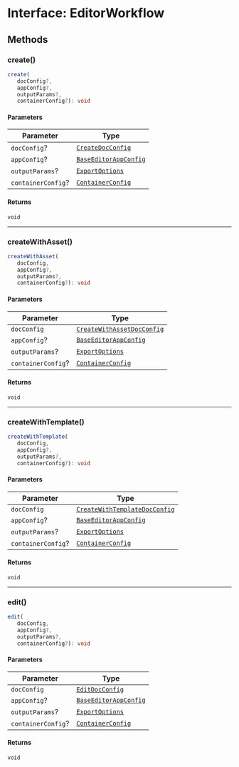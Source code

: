 # Interface: EditorWorkflow

## Methods

### create()

```ts
create(
   docConfig?, 
   appConfig?, 
   outputParams?, 
   containerConfig?): void
```

#### Parameters

| Parameter | Type |
| ------ | ------ |
| `docConfig`? | [`CreateDocConfig`](../../../../../../shared/src/types/editor/DocConfig.types/interfaces/CreateDocConfig.md) |
| `appConfig`? | [`BaseEditorAppConfig`](../../../../../../shared/src/types/editor/AppConfig.types/interfaces/BaseEditorAppConfig.md) |
| `outputParams`? | [`ExportOptions`](../../../../../../shared/src/types/ExportConfig.types/type-aliases/ExportOptions.md) |
| `containerConfig`? | [`ContainerConfig`](../../../../../../shared/src/types/ContainerConfig.types/type-aliases/ContainerConfig.md) |

#### Returns

`void`

***

### createWithAsset()

```ts
createWithAsset(
   docConfig, 
   appConfig?, 
   outputParams?, 
   containerConfig?): void
```

#### Parameters

| Parameter | Type |
| ------ | ------ |
| `docConfig` | [`CreateWithAssetDocConfig`](../../../../../../shared/src/types/editor/DocConfig.types/interfaces/CreateWithAssetDocConfig.md) |
| `appConfig`? | [`BaseEditorAppConfig`](../../../../../../shared/src/types/editor/AppConfig.types/interfaces/BaseEditorAppConfig.md) |
| `outputParams`? | [`ExportOptions`](../../../../../../shared/src/types/ExportConfig.types/type-aliases/ExportOptions.md) |
| `containerConfig`? | [`ContainerConfig`](../../../../../../shared/src/types/ContainerConfig.types/type-aliases/ContainerConfig.md) |

#### Returns

`void`

***

### createWithTemplate()

```ts
createWithTemplate(
   docConfig, 
   appConfig?, 
   outputParams?, 
   containerConfig?): void
```

#### Parameters

| Parameter | Type |
| ------ | ------ |
| `docConfig` | [`CreateWithTemplateDocConfig`](../../../../../../shared/src/types/editor/DocConfig.types/interfaces/CreateWithTemplateDocConfig.md) |
| `appConfig`? | [`BaseEditorAppConfig`](../../../../../../shared/src/types/editor/AppConfig.types/interfaces/BaseEditorAppConfig.md) |
| `outputParams`? | [`ExportOptions`](../../../../../../shared/src/types/ExportConfig.types/type-aliases/ExportOptions.md) |
| `containerConfig`? | [`ContainerConfig`](../../../../../../shared/src/types/ContainerConfig.types/type-aliases/ContainerConfig.md) |

#### Returns

`void`

***

### edit()

```ts
edit(
   docConfig, 
   appConfig?, 
   outputParams?, 
   containerConfig?): void
```

#### Parameters

| Parameter | Type |
| ------ | ------ |
| `docConfig` | [`EditDocConfig`](../../../../../../shared/src/types/editor/DocConfig.types/interfaces/EditDocConfig.md) |
| `appConfig`? | [`BaseEditorAppConfig`](../../../../../../shared/src/types/editor/AppConfig.types/interfaces/BaseEditorAppConfig.md) |
| `outputParams`? | [`ExportOptions`](../../../../../../shared/src/types/ExportConfig.types/type-aliases/ExportOptions.md) |
| `containerConfig`? | [`ContainerConfig`](../../../../../../shared/src/types/ContainerConfig.types/type-aliases/ContainerConfig.md) |

#### Returns

`void`
